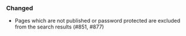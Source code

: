 ### Changed

- Pages which are not published or password protected are excluded from the search results (#851, #877)
